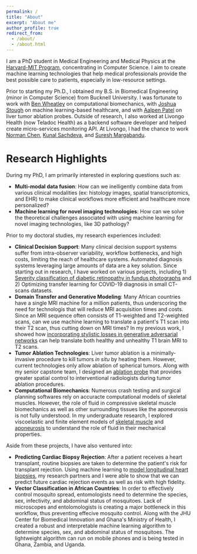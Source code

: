 ```yaml
---
permalink: /
title: "About"
excerpt: "About me"
author_profile: true
redirect_from: 
  - /about/
  - /about.html
---
```


I am a PhD student in Medical Engineering and Medical Physics at the [Harvard-MIT Program]("https://hst.mit.edu/"), concentrating in Computer Science. I aim to create machine learning technologies that help medical professionals provide the best possible care to patients, especially in low-resource settings.  

Prior to starting my Ph.D., I obtained my B.S. in Biomedical Engineering (minor in Computer Science) from Bucknell University. I was fortunate to work with [Ben Wheatley]("http://wheatley.scholar.bucknell.edu/") on computational biomechanics, with [Joshua Stough]("http://eg.bucknell.edu/~jvs008/") on  machine learning-based healthcare, and with [Aalpen Patel]("https://www.linkedin.com/in/aalpenpatel/") on liver tumor ablation probes. Outside of research, I also worked at Livongo Health (now Teladoc Health) as a backend software developer and helped create micro-services monitoring API. At Livongo, I had the chance to work [Norman Chen]("https://www.linkedin.com/in/norm/"), [Kunal Sachdeva]("https://www.linkedin.com/in/kunalsachdeva7/"), and [Suresh Margabandu]("https://www.linkedin.com/in/sureshm/").  

								
Research Highlights
======
During my PhD, I am primarily interested in exploring questions such as:
- **Multi-modal data fusion**: How can we inelligently combine data from various clinical modalities (ex: histology images, spatial transcriptomics, and EHR) to make clinical workflows more efficient and healthcare more personalized?
- **Machine learning for novel imaging technologies**: How can we solve the theoretical challenges associated with using machine learning for novel imaging technologies, like 3D pathology?

Prior to my doctoral studies, my research experiences included:
- **Clinical Decision Support**: Many clinical decision support systems suffer from intra-observer variability, workflow bottlenecks, and high costs, limiting the reach of healthcare systems. Automated diagnosis systems leveraging large amounts of data are a key solution. Since starting out in research, I have worked on various projects, including 1) [Severity classification of diabetic retinopathy in fundus photographs](https://scholar.google.com/citations?view_op=view_citation&hl=en&user=4Z2Qu_YAAAAJ&citation_for_view=4Z2Qu_YAAAAJ:zYLM7Y9cAGgC) and 2) Optimizing transfer learning for COVID-19 diagnosis in small CT-scans datasets.   
- **Domain Transfer and Generative Modeling**: Many African countries have a single MRI machine for a million patients, thus underscoring the need for technologis that will reduce MRI acquisition times and costs. Since an MRI sequence often consists of T1-weighted and T2-weighted scans, can we use machine learning to translate a patient's T1 scan into their T2 scan, thus cutting down on MRI times? In my previous work, I showed how [incorporating stylistic losses in generative adversarial networks](https://scholar.google.com/citations?view_op=view_citation&hl=en&user=4Z2Qu_YAAAAJ&citation_for_view=4Z2Qu_YAAAAJ:WF5omc3nYNoC) can help translate both healthy and unhealthy T1 brain MRI to T2 scans. 
- **Tumor Ablation Technologies**: Liver tumor ablation is a minimally-invasive procedure to kill tumors *in situ* by heating them. However, current technologies only allow ablation of spherical tumors. Along with my senior capstone team, I designed an [ablation probe](http://ajv012.github.io/files/ablation_probe.pdf) that provides greater spatial control to interventional radiologists during tumor ablation procedures.
- **Computational Biomechanics**: Numerous crash testing and surgical planning softwares rely on accuracte computational models of skeletal muscles. However, the role of fluid in compressive skeletal muscle biomechanics as well as other surrounding tissues like the aponeurosis is not fully understood. In my undergraduate research, I explored viscoelastic and finite element models of [skeletal muscle](https://scholar.google.com/citations?view_op=view_citation&hl=en&user=4Z2Qu_YAAAAJ&citation_for_view=4Z2Qu_YAAAAJ:u5HHmVD_uO8C) and [aponeurosis](https://scholar.google.com/citations?view_op=view_citation&hl=en&user=4Z2Qu_YAAAAJ&citation_for_view=4Z2Qu_YAAAAJ:u-x6o8ySG0sC) to understand the role of fluid in their mechanical properties.   

Aside from these projects, I have also ventured into:
- **Predicting Cardiac Biopsy Rejection**: After a patient receives a heart transplant, routine biopsies are taken to determine the patient's risk for transplant rejection. Using machine learning to [model longitudinal heart biopsies](http://ajv012.github.io/files/car_report.pdf), my research partners and I were able to show that we can predict future cardiac rejection events as well as risk with high fidelity. 
- **Vector Classification in African Countries**: In order to effectively control mosquito spread, entomologists need to determine the species, sex, infectivity, and abdominal status of mosquitoes. Lack of microscopes and entolomologists is creating a major bottleneck in this workflow, thus preventing effecive mosquito control. Along with the JHU Center for Biomedical Innovation and Ghana's Ministry of Health, I created a robust and interpretable machine learning algorithm to determine species, sex, and abdominal status of mosquitoes. The lightweight algorithm can run on mobile phones and is being tested in Ghana, Zambia, and Uganda.  






